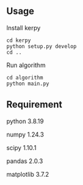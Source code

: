 ## Usage

Install kerpy

```(bash)
cd kerpy
python setup.py develop
cd ..
```
Run algorithm

```(bash)
cd algorithm
python main.py
```

## Requirement

python 3.8.19

numpy 1.24.3

scipy 1.10.1

pandas 2.0.3

matplotlib 3.7.2
